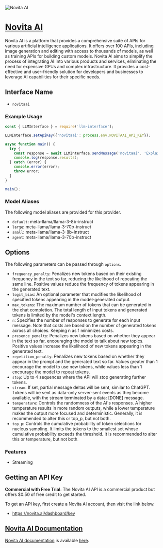 ![Novita AI](https://samestrin.github.io/media/llm-interface/novitaai.png)

# [Novita AI](https://novita.ai)

Novita AI is a platform that provides a comprehensive suite of APIs for various artificial intelligence applications. It offers over 100 APIs, including image generation and editing with access to thousands of models, as well as training APIs for building custom models. Novita AI aims to simplify the process of integrating AI into various products and services, eliminating the need for expensive GPUs and complex infrastructure. It provides a cost-effective and user-friendly solution for developers and businesses to leverage AI capabilities for their specific needs.

## Interface Name

- `novitaai`

### Example Usage

```javascript
const { LLMInterface } = require('llm-interface');

LLMInterface.setApiKey({'novitaai': process.env.NOVITAAI_API_KEY});

async function main() {
  try {
    const response = await LLMInterface.sendMessage('novitaai', 'Explain the importance of low latency LLMs.');
    console.log(response.results);
  } catch (error) {
    console.error(error);
    throw error;
  }
}

main();
```

### Model Aliases

The following model aliases are provided for this provider. 

- `default`: meta-llama/llama-3-8b-instruct
- `large`: meta-llama/llama-3-70b-instruct
- `small`: meta-llama/llama-3-8b-instruct
- `agent`: meta-llama/llama-3-70b-instruct


## Options

The following parameters can be passed through `options`.

- `frequency_penalty`: Penalizes new tokens based on their existing frequency in the text so far, reducing the likelihood of repeating the same line. Positive values reduce the frequency of tokens appearing in the generated text.
- `logit_bias`: An optional parameter that modifies the likelihood of specified tokens appearing in the model-generated output.
- `max_tokens`: The maximum number of tokens that can be generated in the chat completion. The total length of input tokens and generated tokens is limited by the model's context length.
- `n`: Specifies the number of responses to generate for each input message. Note that costs are based on the number of generated tokens across all choices. Keeping n as 1 minimizes costs.
- `presence_penalty`: Penalizes new tokens based on whether they appear in the text so far, encouraging the model to talk about new topics. Positive values increase the likelihood of new tokens appearing in the generated text.
- `repetition_penalty`: Penalizes new tokens based on whether they appear in the prompt and the generated text so far. Values greater than 1 encourage the model to use new tokens, while values less than 1 encourage the model to repeat tokens.
- `stop`: Up to 4 sequences where the API will stop generating further tokens.
- `stream`: If set, partial message deltas will be sent, similar to ChatGPT. Tokens will be sent as data-only server-sent events as they become available, with the stream terminated by a data: [DONE] message.
- `temperature`: Controls the randomness of the AI's responses. A higher temperature results in more random outputs, while a lower temperature makes the output more focused and deterministic. Generally, it is recommended to alter this or top_p, but not both.
- `top_p`: Controls the cumulative probability of token selections for nucleus sampling. It limits the tokens to the smallest set whose cumulative probability exceeds the threshold. It is recommended to alter this or temperature, but not both.


### Features

- Streaming


## Getting an API Key

**Commercial with Free Trial:** The Novita AI API is a commercial product but offers $0.50 of free credit to get started.

To get an API key, first create a Novita AI account, then visit the link below.

- https://novita.ai/dashboard/key


## [Novita AI Documentation](https://novita.ai/get-started/Quick_Start.html)

[Novita AI documentation](https://novita.ai/get-started/Quick_Start.html) is available [here](https://novita.ai/get-started/Quick_Start.html).
